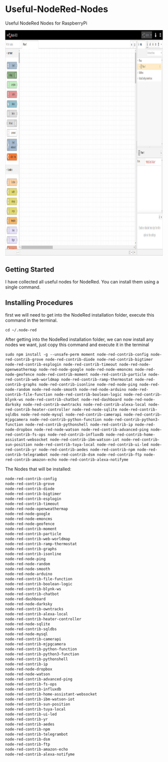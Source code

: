 # Useful-NodeRed-Nodes
Useful NodeRed Nodes for RaspberryPi

<img src="./Pictures/NodeRed.jpg" width="1050" height="720">

## Getting Started
I have collected all useful nodes for NodeRed. You can install them using a single command.

## Installing Procedures

first we will need to get into the NodeRed installation folder, execute this command in the terminal.
```
cd ~/.node-red
```
After getting into the NodeRed installation folder, we can now install any nodes we want, just copy this command and execute it in the terminal

```
sudo npm install -g --unsafe-perm moment node-red-contrib-config node-red-contrib-grove node-red-contrib-diode node-red-contrib-bigtimer node-red-contrib-esplogin node-red-contrib-timeout node-red-node-openweathermap node-red-node-google node-red-node-emoncms node-red-node-geofence node-red-contrib-moment node-red-contrib-particle node-red-contrib-web-worldmap node-red-contrib-ramp-thermostat node-red-contrib-graphs node-red-contrib-isonline node-red-node-ping node-red-node-random node-red-node-smooth node-red-node-arduino node-red-contrib-file-function node-red-contrib-boolean-logic node-red-contrib-blynk-ws node-red-contrib-chatbot node-red-dashboard node-red-node-darksky node-red-contrib-owntracks node-red-contrib-alexa-local node-red-contrib-heater-controller node-red-node-sqlite node-red-contrib-sqldbs node-red-node-mysql node-red-contrib-camerapi node-red-contrib-mjpgcamera node-red-contrib-python-function node-red-contrib-python3-function node-red-contrib-pythonshell node-red-contrib-ip node-red-node-dropbox node-red-node-watson node-red-contrib-advanced-ping node-red-contrib-fs-ops node-red-contrib-influxdb node-red-contrib-home-assistant-websocket node-red-contrib-ibm-watson-iot node-red-contrib-sun-position node-red-contrib-tuya-local node-red-contrib-ui-led node-red-contrib-yr node-red-contrib-aedes node-red-contrib-npm node-red-contrib-telegrambot node-red-contrib-dsm node-red-contrib-ftp node-red-contrib-amazon-echo node-red-contrib-alexa-notifyme
```

The Nodes that will be installed:
```
node-red-contrib-config
node-red-contrib-grove
node-red-contrib-diode
node-red-contrib-bigtimer
node-red-contrib-esplogin
node-red-contrib-timeout
node-red-node-openweathermap
node-red-node-google
node-red-node-emoncms
node-red-node-geofence
node-red-contrib-moment
node-red-contrib-particle
node-red-contrib-web-worldmap
node-red-contrib-ramp-thermostat
node-red-contrib-graphs
node-red-contrib-isonline
node-red-node-ping
node-red-node-random
node-red-node-smooth
node-red-node-arduino
node-red-contrib-file-function
node-red-contrib-boolean-logic
node-red-contrib-blynk-ws
node-red-contrib-chatbot
node-red-dashboard
node-red-node-darksky
node-red-contrib-owntracks
node-red-contrib-alexa-local
node-red-contrib-heater-controller
node-red-node-sqlite
node-red-contrib-sqldbs
node-red-node-mysql
node-red-contrib-camerapi
node-red-contrib-mjpgcamera
node-red-contrib-python-function
node-red-contrib-python3-function
node-red-contrib-pythonshell
node-red-contrib-ip
node-red-node-dropbox
node-red-node-watson
node-red-contrib-advanced-ping
node-red-contrib-fs-ops
node-red-contrib-influxdb
node-red-contrib-home-assistant-websocket
node-red-contrib-ibm-watson-iot
node-red-contrib-sun-position
node-red-contrib-tuya-local
node-red-contrib-ui-led
node-red-contrib-yr
node-red-contrib-aedes
node-red-contrib-npm
node-red-contrib-telegrambot
node-red-contrib-dsm
node-red-contrib-ftp
node-red-contrib-amazon-echo
node-red-contrib-alexa-notifyme
```
